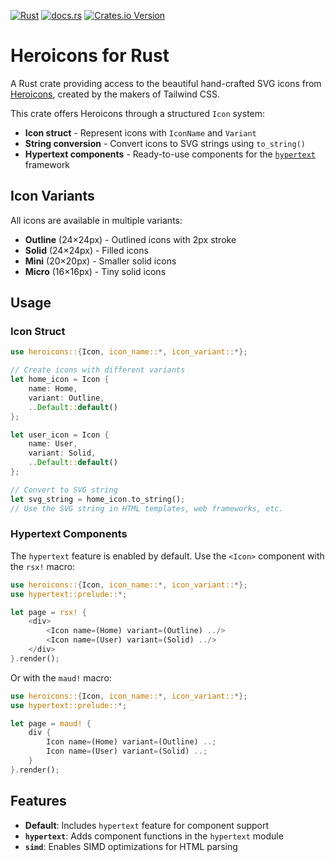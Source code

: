 [![Rust](https://github.com/dvaergiller/heroicons-rs/actions/workflows/rust_build_test.yml/badge.svg)](https://github.com/dvaergiller/heroicons-rs/actions/workflows/rust_build_test.yml)
[![docs.rs](https://img.shields.io/docsrs/heroicons?label=docs.rs)](https://docs.rs/heroicons)
[![Crates.io Version](https://img.shields.io/crates/v/heroicons)](https://crates.io/crates/heroicons)

# Heroicons for Rust

A Rust crate providing access to the beautiful hand-crafted SVG icons from
[Heroicons](https://heroicons.com), created by the makers of Tailwind CSS.

This crate offers Heroicons through a structured `Icon` system:
- **Icon struct** - Represent icons with `IconName` and `Variant`
- **String conversion** - Convert icons to SVG strings using `to_string()`
- **Hypertext components** - Ready-to-use components for the [`hypertext`](https://crates.io/crates/hypertext) framework

## Icon Variants

All icons are available in multiple variants:
- **Outline** (24×24px) - Outlined icons with 2px stroke
- **Solid** (24×24px) - Filled icons
- **Mini** (20×20px) - Smaller solid icons
- **Micro** (16×16px) - Tiny solid icons

## Usage

### Icon Struct

```rust
use heroicons::{Icon, icon_name::*, icon_variant::*};

// Create icons with different variants
let home_icon = Icon {
    name: Home,
    variant: Outline,
    ..Default::default()
};

let user_icon = Icon {
    name: User,
    variant: Solid,
    ..Default::default()
};

// Convert to SVG string
let svg_string = home_icon.to_string();
// Use the SVG string in HTML templates, web frameworks, etc.
```

### Hypertext Components

The `hypertext` feature is enabled by default. Use the `<Icon>` component with the `rsx!` macro:

```rust
use heroicons::{Icon, icon_name::*, icon_variant::*};
use hypertext::prelude::*;

let page = rsx! {
    <div>
        <Icon name=(Home) variant=(Outline) ../>
        <Icon name=(User) variant=(Solid) ../>
    </div>
}.render();
```

Or with the `maud!` macro:

```rust
use heroicons::{Icon, icon_name::*, icon_variant::*};
use hypertext::prelude::*;

let page = maud! {
    div {
        Icon name=(Home) variant=(Outline) ..;
        Icon name=(User) variant=(Solid) ..;
    }
}.render();
```

## Features

- **Default**: Includes `hypertext` feature for component support
- **`hypertext`**: Adds component functions in the `hypertext` module  
- **`simd`**: Enables SIMD optimizations for HTML parsing
